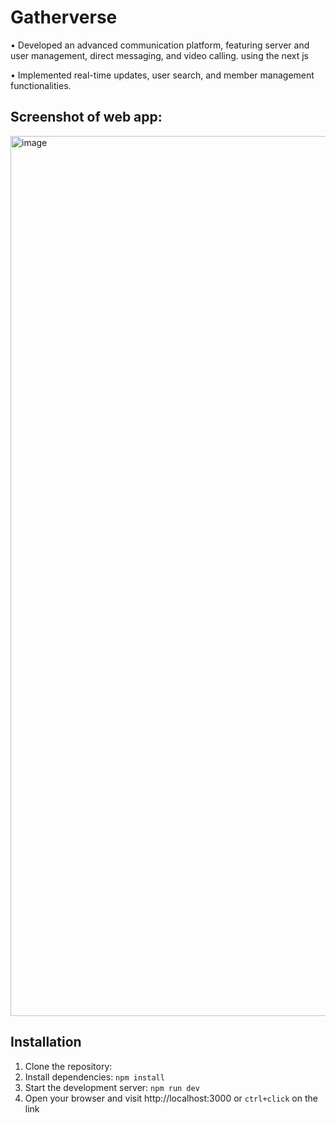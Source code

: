 # Gatherverse
• Developed an advanced communication platform, featuring server and user management, direct messaging, and video
calling.
using the next js

• Implemented real-time updates, user search, and member management functionalities.

## Screenshot of web app:
<img width="1408" alt="image" 
 src="https://utfs.io/f/mJvRnIkXEid5hKFM7btuSbW2FIKR9CTzktOLxgM7f5Gque3a">

 ## Installation

 1. Clone the repository:
 2. Install dependencies: `npm install`
 3. Start the development server: `npm run dev`
 4. Open your browser and visit http://localhost:3000 or `ctrl+click` on the link

